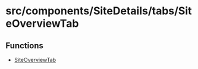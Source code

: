 # src/components/SiteDetails/tabs/SiteOverviewTab

## Functions

- [SiteOverviewTab](functions/SiteOverviewTab.md)
